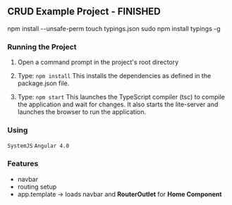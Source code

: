 ## CRUD Example Project  -  FINISHED

npm install --unsafe-perm
touch typings.json
sudo npm install typings -g

### Running the Project
1) Open a command prompt in the project's root directory

2) Type: `npm install`
    This installs the dependencies as defined in the package.json file.

3) Type: `npm start`
    This launches the TypeScript compiler (tsc) to compile the application and wait for changes. It also starts the lite-server and launches the browser to run the application.

### Using
` SystemJS `
` Angular 4.0 `

### Features
- navbar
- routing setup
- app.template  -> loads navbar and **RouterOutlet** for **Home Component**
